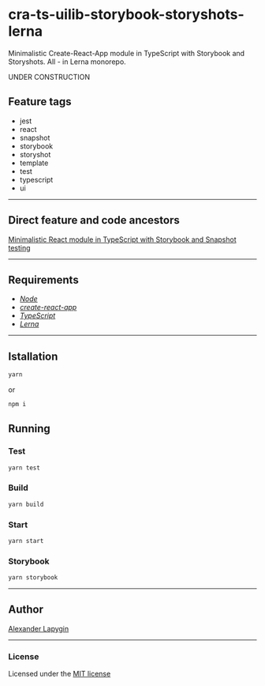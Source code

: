 # cra-ts-uilib-storybook-storyshots-lerna

Minimalistic Create-React-App module in TypeScript with Storybook and Storyshots. All - in Lerna monorepo.

UNDER CONSTRUCTION

## Feature tags

- jest
- react
- snapshot
- storybook
- storyshot
- template
- test
- typescript
- ui

---

## Direct feature and code ancestors

[Minimalistic React module in TypeScript with Storybook and Snapshot testing](https://github.com/softspider/react-ts-storybook-storyshots)

---

## Requirements

* [*Node*](https://nodejs.org/en/download/package-manager/)
* [*create-react-app*](https://facebook.github.io/create-react-app/)
* [*TypeScript*](https://www.typescriptlang.org/)
* [*Lerna*](https://lerna.js.org/)

---

## Istallation

```sh
yarn
```

or

```sh
npm i
```


## Running

### Test

```sh
yarn test
```

### Build

```sh
yarn build
```

### Start

```sh
yarn start
```

### Storybook

```sh
yarn storybook
```

---

## Author

[Alexander Lapygin](https://github.com/AlexanderLapygin)

---

### License

Licensed under the [MIT license](./LICENSE)
